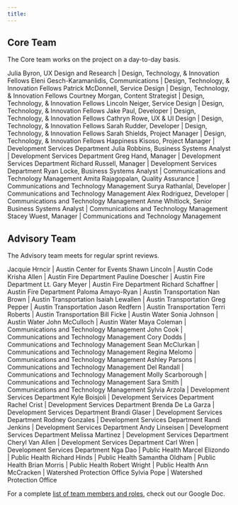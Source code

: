 ```yaml
---
title:
---
```


## Core Team

The Core team works on the project on a day-to-day basis.

Julia Byron, UX Design and Research | Design, Technology, & Innovation Fellows
Eleni Gesch-Karamanlidis, Communications | Design, Technology, & Innovation Fellows
Patrick McDonnell, Service Design | Design, Technology, & Innovation Fellows
Courtney Morgan, Content Strategist | Design, Technology, & Innovation Fellows
Lincoln Neiger, Service Design | Design, Technology, & Innovation Fellows
Jake Paul, Developer | Design, Technology, & Innovation Fellows
Cathryn Rowe, UX & UI Design | Design, Technology, & Innovation Fellows
Sarah Rudder, Developer | Design, Technology, & Innovation Fellows
Sarah Shields, Project Manager | Design, Technology, & Innovation Fellows
Happiness Kisoso, Project Manager | Development Services Department
Julia Robbins, Business Systems Analyst | Development Services Department
Greg Hand, Manager | Development Services Department
Richard Russell, Manager | Development Services Department
Ryan Locke, Business Systems Analyst | Communications and Technology Management
Amita Rajagopalan, Quality Assurance | Communications and Technology Management
Surya Rathanlal, Developer | Communications and Technology Management
Alex Rodriguez, Developer | Communications and Technology Management
Anne Whitlock, Senior Business Systems Analyst | Communications and Technology Management
Stacey Wuest, Manager | Communications and Technology Management

## Advisory Team

The Advisory team meets for regular sprint reviews.

Jacquie Hrncir | Austin Center for Events
Shawn Lincoln | Austin Code
Krisha Allen | Austin Fire Department
Pauline Doescher | Austin Fire Department
Lt. Gary Meyer | Austin Fire Department
Richard Schaffner | Austin Fire Department
Paloma Amayo-Ryan | Austin Transportation
Nan Brown | Austin Transportation
Isaiah Lewallen | Austin Transportation
Greg Pepper | Austin Transportation
Jason Redfern | Austin Transportation
Terri Roberts | Austin Transportation
Bill Ficke | Austin Water
Sonia Johnson | Austin Water
John McCulloch | Austin Water
Maya Coleman | Communications and Technology Management
John Cook | Communications and Technology Management
Cory Dodds | Communications and Technology Management
Sean McClurkan | Communications and Technology Management
Regina Melomo | Communications and Technology Management
Ashley Parsons | Communications and Technology Management
Del Randall | Communications and Technology Management
Molly Scarborough | Communications and Technology Management
Sara Smith | Communications and Technology Management
Sylvia Arzola | Development Services Department
Kyle Boisjoli | Development Services Department
Rachel Crist | Development Services Department
Brenda De La Garza | Development Services Department
Brandi Glaser | Development Services Department
Rodney Gonzales | Development Services Department
Randi Jenkins | Development Services Department
Andy Linseisen | Development Services Department
Melissa Martinez | Development Services Department
Cheryl Van Allen | Development Services Department
Carl Wren | Development Services Department
Nga Dao | Public Health
Marcel Elizondo | Public Health
Richard Hinds | Public Health
Samantha Oldham | Public Health
Brian Morris | Public Health
Robert Wright | Public Health
Ann McCracken | Watershed Protection Office
Sylvia Pope | Watershed Protection Office

For a complete [list of team members and roles](https://docs.google.com/spreadsheets/d/1sJK6sR7rypTE4I4RHpJd7_nKU6wn3iIbil72PBB1gDc/edit?usp=sharing), check out our Google Doc.
